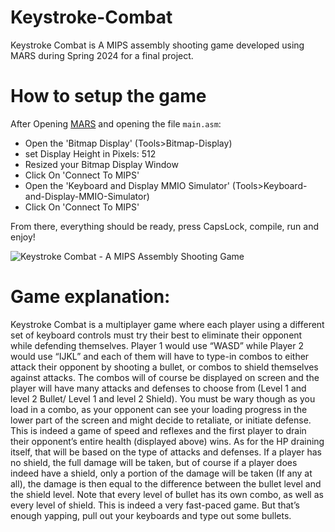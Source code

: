 # Keystroke-Combat
Keystroke Combat is A MIPS assembly shooting game developed using MARS during Spring 2024 for a final project.


# How to setup the game
After Opening [MARS](https://courses.missouristate.edu/kenvollmar/mars/index.htm) and opening the file `main.asm`:
- Open the 'Bitmap Display' (Tools>Bitmap-Display)
- set Display Height in Pixels: 512
- Resized your Bitmap Display Window
- Click On 'Connect To MIPS'
- Open the 'Keyboard and Display MMIO Simulator' (Tools>Keyboard-and-Display-MMIO-Simulator)
- Click On 'Connect To MIPS'

From there, everything should be ready, press CapsLock, compile, run and enjoy!

![Keystroke Combat - A MIPS Assembly Shooting Game](https://youtu.be/5jMjjL_Z0Ec?si=b_QQj8lBFyxb0o08)

# Game explanation: 
Keystroke Combat is a multiplayer game where each player using a different set of keyboard 
controls must try their best to eliminate their opponent while defending themselves. Player 1 
would use “WASD” while Player 2 would use “IJKL” and each of them will have to type-in 
combos to either attack their opponent by shooting a bullet, or combos to shield themselves 
against attacks. The combos will of course be displayed on screen and the player will have 
many attacks and defenses to choose from (Level 1 and level 2 Bullet/ Level 1 and level 2 
Shield). You must be wary though as you load in a combo, as your opponent can see your 
loading progress in the lower part of the screen and might decide to retaliate, or initiate defense. 
This is indeed a game of speed and reflexes and the first player to drain their opponent’s entire 
health (displayed above) wins. As for the HP draining itself, that will be based on the type of 
attacks and defenses. If a player has no shield, the full damage will be taken, but of course if a 
player does indeed have a shield, only a portion of the damage will be taken (If any at all), the 
damage is then equal to the difference between the bullet level and the shield level. Note that 
every level of bullet has its own combo, as well as every level of shield. This is indeed a very 
fast-paced game. But that’s enough yapping, pull out your keyboards and type out some bullets.
